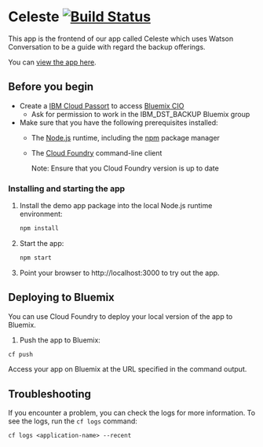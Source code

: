 # Celeste [![Build Status](https://travis.ibm.com/WatsonBackupAdvisor/WBA.svg?token=34Jxt1H7fviB8mNy1npo&branch=master)](https://travis.ibm.com/WatsonBackupAdvisor/WBA)

This app is the frontend of our app called Celeste which uses Watson Conversation to be a guide with regard the backup offerings.

You can [view the app here][demo_url].

## Before you begin

* Create a [IBM Cloud Passort](https://cloud-passport.w3ibm.mybluemix.net) to access [Bluemix CIO](https://console.w3ibm.bluemix.net)
    * Ask for permission to work in the IBM_DST_BACKUP Bluemix group 
* Make sure that you have the following prerequisites installed:
    * The [Node.js](https://nodejs.org/#download) runtime, including the [npm][npm_link] package manager
    * The [Cloud Foundry][cloud_foundry] command-line client

      Note: Ensure that you Cloud Foundry version is up to date

### Installing and starting the app

1. Install the demo app package into the local Node.js runtime environment:

    ```bash
    npm install
    ```

1. Start the app:

    ```bash
    npm start
    ```

1. Point your browser to http://localhost:3000 to try out the app.

## Deploying to Bluemix

You can use Cloud Foundry to deploy your local version of the app to Bluemix.

1. Push the app to Bluemix:

  ```bash
  cf push
  ```
  Access your app on Bluemix at the URL specified in the command output.

## Troubleshooting

If you encounter a problem, you can check the logs for more information. To see the logs, run the `cf logs` command:

```none
cf logs <application-name> --recent
```

[cloud_foundry]: https://github.com/cloudfoundry/cli#downloads
[demo_url]: https://askcelly.w3ibm.mybluemix.net/
[node_link]: (http://nodejs.org/)
[npm_link]: (https://www.npmjs.com/)
